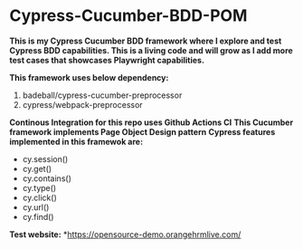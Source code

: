 # Cypress-Cucumber-BDD-POM

**This is my Cypress Cucumber BDD framework where I explore and test Cypress BDD capabilities. This is a living code and will grow as I add more test cases that showcases Playwright capabilities.**

**This framework uses below dependency:**

1. badeball/cypress-cucumber-preprocessor
2. cypress/webpack-preprocessor


 
**Continous Integration for this repo uses Github Actions CI**
**This Cucumber framework implements Page Object Design pattern**
**Cypress features implemented in this framewok are:**
 - cy.session()
 - cy.get()
 - cy.contains()
 - cy.type()
 - cy.click()
 - cy.url()
 - cy.find()
 

**Test website:**
*https://opensource-demo.orangehrmlive.com/
